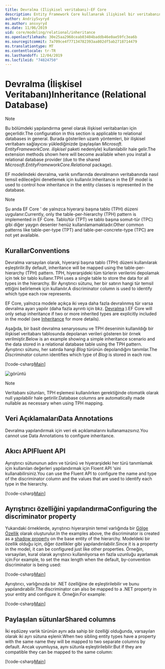 ```yaml
---
title: Devralma (Ilişkisel veritabanı)-EF Core
description: Entity Framework Core kullanarak ilişkisel bir veritabanında varlık türü devralmayı yapılandırma
author: AndriySvyryd
ms.author: ansvyryd
ms.date: 11/06/2019
uid: core/modeling/relational/inheritance
ms.openlocfilehash: 30e25aa2968ceab03404baddb46e0ae59fc3ea6b
ms.sourcegitcommit: 7a709ce4f77134782393aa802df5ab2718714479
ms.translationtype: MT
ms.contentlocale: tr-TR
ms.lasthandoff: 12/04/2019
ms.locfileid: "74824750"
---
```

# <a name="inheritance-relational-database"></a><span data-ttu-id="d1bb4-103">Devralma (İlişkisel Veritabanı)</span><span class="sxs-lookup"><span data-stu-id="d1bb4-103">Inheritance (Relational Database)</span></span>

> [!NOTE]  
> <span data-ttu-id="d1bb4-104">Bu bölümdeki yapılandırma genel olarak ilişkisel veritabanları için geçerlidir.</span><span class="sxs-lookup"><span data-stu-id="d1bb4-104">The configuration in this section is applicable to relational databases in general.</span></span> <span data-ttu-id="d1bb4-105">Burada gösterilen uzantı yöntemleri, bir ilişkisel veritabanı sağlayıcısı yüklediğinizde (paylaşılan *Microsoft. EntityFrameworkCore. ilişkisel* paketi nedeniyle) kullanılabilir hale gelir.</span><span class="sxs-lookup"><span data-stu-id="d1bb4-105">The extension methods shown here will become available when you install a relational database provider (due to the shared *Microsoft.EntityFrameworkCore.Relational* package).</span></span>

<span data-ttu-id="d1bb4-106">EF modelindeki devralma, varlık sınıflarında devralmanın veritabanında nasıl temsil edileceğini denetlemek için kullanılır.</span><span class="sxs-lookup"><span data-stu-id="d1bb4-106">Inheritance in the EF model is used to control how inheritance in the entity classes is represented in the database.</span></span>

> [!NOTE]  
> <span data-ttu-id="d1bb4-107">Şu anda EF Core ' de yalnızca hiyerarşi başına tablo (TPH) düzeni uygulanır.</span><span class="sxs-lookup"><span data-stu-id="d1bb4-107">Currently, only the table-per-hierarchy (TPH) pattern is implemented in EF Core.</span></span> <span data-ttu-id="d1bb4-108">Tablo/tür (TPT) ve tablo başına somut-tür (TPC) gibi diğer yaygın desenler henüz kullanılamamaktadır.</span><span class="sxs-lookup"><span data-stu-id="d1bb4-108">Other common patterns like table-per-type (TPT) and table-per-concrete-type (TPC) are not yet available.</span></span>

## <a name="conventions"></a><span data-ttu-id="d1bb4-109">Kurallar</span><span class="sxs-lookup"><span data-stu-id="d1bb4-109">Conventions</span></span>

<span data-ttu-id="d1bb4-110">Devralma varsayılan olarak, hiyerarşi başına tablo (TPH) düzeni kullanılarak eşleştirilir.</span><span class="sxs-lookup"><span data-stu-id="d1bb4-110">By default, inheritance will be mapped using the table-per-hierarchy (TPH) pattern.</span></span> <span data-ttu-id="d1bb4-111">TPH, hiyerarşideki tüm türlerin verilerini depolamak için tek bir tablo kullanır.</span><span class="sxs-lookup"><span data-stu-id="d1bb4-111">TPH uses a single table to store the data for all types in the hierarchy.</span></span> <span data-ttu-id="d1bb4-112">Bir Ayrıştırıcı sütunu, her bir satırın hangi tür temsil ettiğini belirlemek için kullanılır.</span><span class="sxs-lookup"><span data-stu-id="d1bb4-112">A discriminator column is used to identify which type each row represents.</span></span>

<span data-ttu-id="d1bb4-113">EF Core, yalnızca modele açıkça iki veya daha fazla devralınmış tür varsa devralma ayarı yapılır (daha fazla ayrıntı için bkz. [Devralma](../inheritance.md) ).</span><span class="sxs-lookup"><span data-stu-id="d1bb4-113">EF Core will only setup inheritance if two or more inherited types are explicitly included in the model (see [Inheritance](../inheritance.md) for more details).</span></span>

<span data-ttu-id="d1bb4-114">Aşağıda, bir basit devralma senaryosunu ve TPH deseninin kullanıldığı bir ilişkisel veritabanı tablosunda depolanan verileri gösteren bir örnek verilmiştir.</span><span class="sxs-lookup"><span data-stu-id="d1bb4-114">Below is an example showing a simple inheritance scenario and the data stored in a relational database table using the TPH pattern.</span></span> <span data-ttu-id="d1bb4-115">*Ayrıştırıcı* sütunu, her satırda hangi *Blog* türünün depolandığını tanımlar.</span><span class="sxs-lookup"><span data-stu-id="d1bb4-115">The *Discriminator* column identifies which type of *Blog* is stored in each row.</span></span>

[!code-csharp[Main](../../../../samples/core/Modeling/Conventions/InheritanceDbSets.cs#Model)]

![görüntü](_static/inheritance-tph-data.png)

>[!NOTE]
> <span data-ttu-id="d1bb4-117">Veritabanı sütunları, TPH eşlemesi kullanılırken gerektiğinde otomatik olarak null yapılabilir hale getirilir.</span><span class="sxs-lookup"><span data-stu-id="d1bb4-117">Database columns are automatically made nullable as necessary when using TPH mapping.</span></span>

## <a name="data-annotations"></a><span data-ttu-id="d1bb4-118">Veri Açıklamaları</span><span class="sxs-lookup"><span data-stu-id="d1bb4-118">Data Annotations</span></span>

<span data-ttu-id="d1bb4-119">Devralma yapılandırmak için veri ek açıklamalarını kullanamazsınız.</span><span class="sxs-lookup"><span data-stu-id="d1bb4-119">You cannot use Data Annotations to configure inheritance.</span></span>

## <a name="fluent-api"></a><span data-ttu-id="d1bb4-120">Akıcı API</span><span class="sxs-lookup"><span data-stu-id="d1bb4-120">Fluent API</span></span>

<span data-ttu-id="d1bb4-121">Ayrıştırıcı sütununun adını ve türünü ve hiyerarşideki her türü tanımlamak için kullanılan değerleri yapılandırmak için Floent API 'sini kullanabilirsiniz.</span><span class="sxs-lookup"><span data-stu-id="d1bb4-121">You can use the Fluent API to configure the name and type of the discriminator column and the values that are used to identify each type in the hierarchy.</span></span>

[!code-csharp[Main](../../../../samples/core/Modeling/FluentAPI/InheritanceTPHDiscriminator.cs#Inheritance)]

## <a name="configuring-the-discriminator-property"></a><span data-ttu-id="d1bb4-122">Ayrıştırıcı özelliğini yapılandırma</span><span class="sxs-lookup"><span data-stu-id="d1bb4-122">Configuring the discriminator property</span></span>

<span data-ttu-id="d1bb4-123">Yukarıdaki örneklerde, ayrıştırıcı hiyerarşinin temel varlığında bir [Gölge Özellik](xref:core/modeling/shadow-properties) olarak oluşturulur.</span><span class="sxs-lookup"><span data-stu-id="d1bb4-123">In the examples above, the discriminator is created as a [shadow property](xref:core/modeling/shadow-properties) on the base entity of the hierarchy.</span></span> <span data-ttu-id="d1bb4-124">Modeldeki bir özellik olduğu için, diğer özellikler gibi yapılandırılabilir.</span><span class="sxs-lookup"><span data-stu-id="d1bb4-124">Since it is a property in the model, it can be configured just like other properties.</span></span> <span data-ttu-id="d1bb4-125">Örneğin, varsayılan, kural olarak ayrıştırıcı kullanılıyorsa en fazla uzunluğu ayarlamak için:</span><span class="sxs-lookup"><span data-stu-id="d1bb4-125">For example, to set the max length when the default, by-convention discriminator is being used:</span></span>

[!code-csharp[Main](../../../../samples/core/Modeling/FluentAPI/DefaultDiscriminator.cs#DiscriminatorConfiguration)]

<span data-ttu-id="d1bb4-126">Ayrıştırıcı, varlığınızda bir .NET özelliğine de eşleştirilebilir ve bunu yapılandırabilir.</span><span class="sxs-lookup"><span data-stu-id="d1bb4-126">The discriminator can also be mapped to a .NET property in your entity and configure it.</span></span> <span data-ttu-id="d1bb4-127">Örneğin:</span><span class="sxs-lookup"><span data-stu-id="d1bb4-127">For example:</span></span>

[!code-csharp[Main](../../../../samples/core/Modeling/FluentAPI/NonShadowDiscriminator.cs#NonShadowDiscriminator)]

## <a name="shared-columns"></a><span data-ttu-id="d1bb4-128">Paylaşılan sütunlar</span><span class="sxs-lookup"><span data-stu-id="d1bb4-128">Shared columns</span></span>

<span data-ttu-id="d1bb4-129">İki eşdüzey varlık türünün aynı ada sahip bir özelliği olduğunda, varsayılan olarak iki ayrı sütuna eşlenir.</span><span class="sxs-lookup"><span data-stu-id="d1bb4-129">When two sibling entity types have a property with the same name they will be mapped to two separate columns by default.</span></span> <span data-ttu-id="d1bb4-130">Ancak uyumluysa, aynı sütunla eşleştirilebilir:</span><span class="sxs-lookup"><span data-stu-id="d1bb4-130">But if they are compatible they can be mapped to the same column:</span></span>

[!code-csharp[Main](../../../../samples/core/Modeling/FluentAPI/SharedTPHColumns.cs#SharedTPHColumns)]
